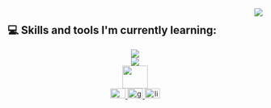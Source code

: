 <img align="right" src="https://visitor-badge.laobi.icu/badge?page_id=matheusgasparx.matheusgasparx" />
<h2>💻 Skills and tools I'm currently learning:</h2>

<div align="center">
  <a href="https://github.com/matheusgasparx">
    <img src="https://skillicons.dev/icons?i=javascript,typescript,vue,nuxt,react,nextjs,tailwind,figma,vitest,cypress,playwrght" />
  </a>
  <br/>
  <a href="https://github.com/matheusgasparx">
    <img src="https://skillicons.dev/icons?i=nodejs,php,laravel,redis,aws,firebase,git" />
  </a>
</div>

<div align="center">
  <img src="https://user-images.githubusercontent.com/74038190/212284087-bbe7e430-757e-4901-90bf-4cd2ce3e1852.gif" width="50" height="45" />
</div>
  
<div align="center">
    <a href="https://instagram.com/matheusgasparx" target="_blank">
      <img src="https://skillicons.dev/icons?i=instagram" width="30" height="20" />
    </a>
    <a href="mailto:contatomatheusgaspar@gmail.com" target="_blank">
      <img src="https://skillicons.dev/icons?i=gmail" width="30" height="20" alt="gmailLogo" />
    </a>
    <a href="https://www.linkedin.com/in/mgaspardev/" target="_blank">
      <img src="https://skillicons.dev/icons?i=linkedin" width="30" height="20" alt="linkedinLogo" />
    </a>
</div>
